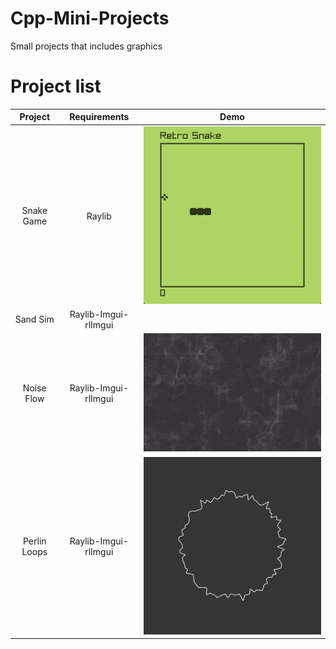 # Cpp-Mini-Projects

Small projects that includes graphics



# Project list



| Project      | Requirements         | Demo                                                                           |
|:------------:|:--------------------:| ------------------------------------------------------------------------------ |
| Snake Game   | Raylib               | <img src="Demos/SnakeGame.gif" title="" alt="Snake" data-align="center">       |
| Sand Sim     | Raylib-Imgui-rlImgui | <img src="Demos/SandSimDemo.gif" title="" alt="" data-align="center">          |
| Noise Flow   | Raylib-Imgui-rlImgui | <img src="Demos/NoiseFlowDemo.gif" title="" alt="Noise" data-align="center">   |
| Perlin Loops | Raylib-Imgui-rlImgui | <img src="Demos/PerlinloopsDemo.gif" title="" alt="Loops" data-align="center"> |
